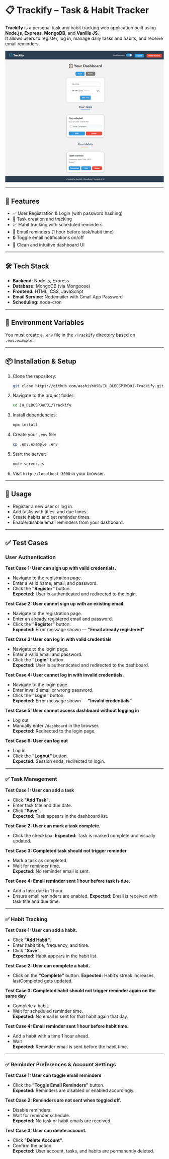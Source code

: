 # 📋 Trackify – Task & Habit Tracker

**Trackify** is a personal task and habit tracking web application built using **Node.js**, **Express**, **MongoDB**, and **Vanilla JS**.  
It allows users to register, log in, manage daily tasks and habits, and receive email reminders.

![Dashboard Screenshot](Screenshots/dashboard-dekstop.png)

---

## 🚀 Features

- ✅ User Registration & Login (with password hashing)
- 📅 Task creation and tracking 
- 📈 Habit tracking with scheduled reminders
- 📧 Email reminders (1 hour before task/habit time)
- 🔒 Toggle email notifications on/off
- 🧼 Clean and intuitive dashboard UI

---

## 🛠️ Tech Stack

- **Backend:** Node.js, Express
- **Database:** MongoDB (via Mongoose)
- **Frontend:** HTML, CSS, JavaScript
- **Email Service:** Nodemailer with Gmail App Password
- **Scheduling:** node-cron

---

## 🔐 Environment Variables

You must create a `.env` file in the `/Trackify` directory based on `.env.example`.

---

## 📦 Installation & Setup

1. Clone the repository:
    ```bash
    git clone https://github.com/aashish090/IU_DLBCSPJWD01-Trackify.git
    ```

2. Navigate to the project folder:
    ```bash
    cd IU_DLBCSPJWD01/Trackify
    ```

3. Install dependencies:
    ```bash
    npm install
    ```

4. Create your `.env` file:
    ```bash
    cp .env.example .env
    ```

5. Start the server:
    ```bash
    node server.js
    ```

6. Visit `http://localhost:3000` in your browser.

---

## 🎯 Usage

- Register a new user or log in.
- Add tasks with titles, and due times.
- Create habits and set reminder times.
- Enable/disable email reminders from your dashboard.

---

## ✅ Test Cases 

### **User Authentication**

**Test Case 1: User can sign up with valid credentials.**
- Navigate to the registration page.
- Enter a valid name, email, and password.  
- Click the **"Register"** button.  
**Expected:** User is authenticated and redirected to the login. 

**Test Case 2: User cannot sign up with an existing email.**
- Navigate to the registration page.  
- Enter an already registered email and password.  
- Click the **"Register"** button.  
**Expected:** Error message shown — **"Email already registered"**  

**Test Case 3: User can log in with valid credentials**
- Navigate to the login page.  
- Enter a valid email and password.  
- Click the **"Login"** button.  
**Expected:** User is authenticated and redirected to the dashboard.  

**Test Case 4: User cannot log in with invalid credentials.**
- Navigate to the login page.  
- Enter invalid email or wrong password.  
- Click the **"Login"** button.  
**Expected:** Error message shown — **"Invalid credentials"**  

**Test Case 5: User cannot access dashboard without logging in**
- Log out  
- Manually enter `/dashboard` in the browser.  
**Expected:** Redirected to the login page.  

**Test Case 6: User can log out**
- Log in  
- Click the **"Logout"** button.  
**Expected:** Session ends, redirected to login.  

---

### ✅ **Task Management**

**Test Case 1: User can add a task**
- Click **"Add Task"**.  
- Enter task title and due date.  
- Click **"Save"**.  
**Expected:** Task appears in the dashboard list.  

**Test Case 2: User can mark a task complete.**
- Click the checkbox.
**Expected:** Task is marked complete and visually updated.  

**Test Case 3: Completed task should not trigger reminder**
- Mark a task as completed.  
- Wait for reminder time.  
**Expected:** No reminder email is sent.  

**Test Case 4: Email reminder sent 1 hour before task is due.**
- Add a task due in 1 hour.  
- Ensure email reminders are enabled. 
**Expected:** Email is received with task title and due time.  

---

### ✅ **Habit Tracking**

**Test Case 1: User can add a habit.**
- Click **"Add Habit"**. 
- Enter habit title, frequency, and time.  
- Click **"Save"**.  
**Expected:** Habit appears in the habit list.  

**Test Case 2: User can complete a habit.**
- Click on the **"Complete"** button.
**Expected:** Habit’s streak increases, lastCompleted gets updated.  

**Test Case 3: Completed habit should not trigger reminder again on the same day**
- Complete a habit.  
- Wait for scheduled reminder time.  
**Expected:** No email is sent for that habit again that day.  

**Test Case 4: Email reminder sent 1 hour before habit time.**
- Add a habit with a time 1 hour ahead.  
- Wait  
**Expected:** Reminder email is sent before the habit time.  

---

### ✅ **Reminder Preferences & Account Settings**

**Test Case 1: User can toggle email reminders**
- Click the **"Toggle Email Reminders"** button.  
**Expected:** Reminders are disabled or enabled accordingly.  

**Test Case 2: Reminders are not sent when toggled off.**
- Disable reminders.  
- Wait for reminder schedule.  
**Expected:** No task or habit emails are received.  

**Test Case 3: User can delete account.**
- Click **"Delete Account"**.  
- Confirm the action.  
**Expected:** User account, tasks, and habits are permanently deleted.

